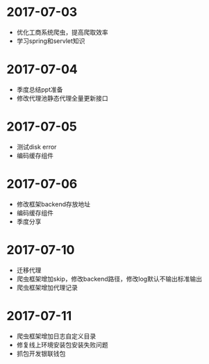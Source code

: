 # 2017-07-03
+ 优化工商系统爬虫，提高爬取效率
+ 学习spring和servlet知识

# 2017-07-04
+ 季度总结ppt准备
+ 修改代理池静态代理全量更新接口

# 2017-07-05
+ 测试disk error
+ 编码缓存组件

# 2017-07-06
+ 修改框架backend存放地址
+ 编码缓存组件
+ 季度分享

# 2017-07-10
+ 迁移代理
+ 爬虫框架增加skip，修改backend路径，修改log默认不输出标准输出
+ 爬虫框架增加代理记录

# 2017-07-11
+ 爬虫框架增加日志自定义目录
+ 修复线上环境安装包安装失败问题
+ 抓包开发银联钱包

